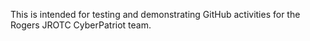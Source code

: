 This is intended for testing and demonstrating GitHub activities for the Rogers JROTC CyberPatriot team.
